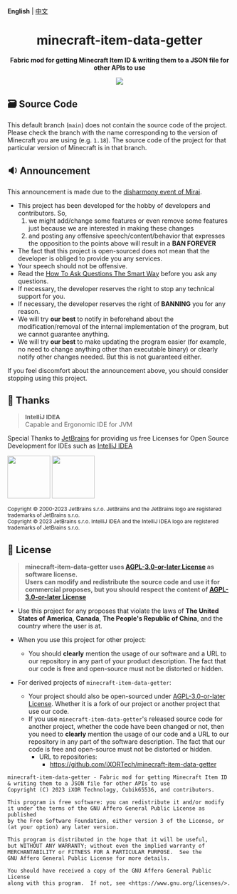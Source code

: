**English** | [中文](README-zh.md)

<h1 align="center">minecraft-item-data-getter</h1>

<p align="center"> 
  <b>Fabric mod for getting Minecraft Item ID & writing them to a JSON file for other APIs to use</b>
</p>

<p align="center">
  <a href="LICENSE">
    <img src="https://img.shields.io/badge/License-AGPL--3.0--or--later-important?style=for-the-badge" />
  </a>
</p>

## 🗃️ Source Code

This default branch (`main`) does not contain the source code of the project. Please check the branch with the name corresponding to the version of Minecraft you are using (e.g. `1.18`). The source code of the project for that particular version of Minecraft is in that branch.

## 🔉 Announcement

This announcement is made due to the [disharmony event of Mirai](https://github.com/mamoe/mirai/issues/850).

- This project has been developed for the hobby of developers and contributors. So,
  1. we might add/change some features or even remove some features just because we are interested in making these changes
  2. and posting any offensive speech/content/behavior that expresses the opposition to the points above will result in a **BAN FOREVER**
- The fact that this project is open-sourced does not mean that the developer is obliged to provide you any services.
- Your speech should not be offensive.
- Read the [How To Ask Questions The Smart Way](http://www.catb.org/~esr/faqs/smart-questions.html) before you ask any questions.
- If necessary, the developer reserves the right to stop any technical support for you.
- If necessary, the developer reserves the right of **BANNING** you for any reason.
- We will try **our best** to notify in beforehand about the modification/removal of the internal implementation of the program, but we cannot guarantee anything.
- We will try **our best** to make updating the program easier (for example, no need to change anything other than executable binary) or clearly notify other changes needed. But this is not guaranteed either.

If you feel discomfort about the announcement above, you should consider stopping using this project.

## 🎊 Thanks

> <span style="font-size: 0.96em">**IntelliJ IDEA**</span><br/>Capable and Ergonomic IDE for JVM

Special Thanks to [JetBrains](https://www.jetbrains.com/?from=minecraft-item-data-getter) for providing us free Licenses for Open Source Development for IDEs such as [IntelliJ IDEA](https://www.jetbrains.com/idea/?from=minecraft-item-data-getter)

[<img src="https://resources.jetbrains.com/storage/products/company/brand/logos/jb_beam.png" height="96"/>](https://www.jetbrains.com/?from=minecraft-item-data-getter)
[<img src="https://resources.jetbrains.com/storage/products/company/brand/logos/IntelliJ_IDEA.png" height="96"/>](https://www.jetbrains.com/idea/?from=minecraft-item-data-getter)

<sup>Copyright © 2000-2023 JetBrains s.r.o. JetBrains and the JetBrains logo are registered trademarks of JetBrains s.r.o.</sup>
<br/>
<sup>Copyright © 2023 JetBrains s.r.o. IntelliJ IDEA and the IntelliJ IDEA logo are registered trademarks of JetBrains s.r.o.</sup>

## 📜 License

> **minecraft-item-data-getter uses [AGPL-3.0-or-later License](LICENSE) as software license.<br/>
Users can modify and redistribute the source code and use it for commercial proposes, but you should respect the content of [AGPL-3.0-or-later License](LICENSE)**

- Use this project for any proposes that violate the laws of **The United States of America**, **Canada**, **The People's Republic of China**, and the country where the user is at.

- When you use this project for other project:
  - You should **clearly** mention the usage of our software and a URL to our repository in any part of your product description. The fact that our code is free and open-source must not be distorted or hidden.

- For derived projects of `minecraft-item-data-getter`:
  - Your project should also be open-sourced under [AGPL-3.0-or-later License](LICENSE). Whether it is a fork of our project or another project that use our code.
  - If you use `minecraft-item-data-getter`'s released source code for another project, whether the code have been changed or not, then you need to **clearly** mention the usage of our code and a URL to our repository in any part of the software description. The fact that our code is free and open-source must not be distorted or hidden.
    - URL to repositories:
      - <https://github.com/iXORTech/minecraft-item-data-getter>

``` text
minecraft-item-data-getter - Fabric mod for getting Minecraft Item ID & writing them to a JSON file for other APIs to use
Copyright (C) 2023 iXOR Technology, Cubik65536, and contributors.

This program is free software: you can redistribute it and/or modify
it under the terms of the GNU Affero General Public License as published
by the Free Software Foundation, either version 3 of the License, or
(at your option) any later version.

This program is distributed in the hope that it will be useful,
but WITHOUT ANY WARRANTY; without even the implied warranty of
MERCHANTABILITY or FITNESS FOR A PARTICULAR PURPOSE.  See the
GNU Affero General Public License for more details.

You should have received a copy of the GNU Affero General Public License
along with this program.  If not, see <https://www.gnu.org/licenses/>.
```
